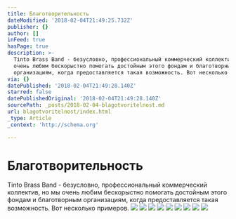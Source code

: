 ```yaml
---
title: Благотворительность
dateModified: '2018-02-04T21:49:25.732Z'
publisher: {}
author: []
inFeed: true
hasPage: true
description: >-
  Tinto Brass Band - безусловно, профессиональный коммерческий коллектив, но мы
  очень любим бескорыстно помогать достойным этого фондам и благотворным
  организациям, когда предоставляется такая возможность. Вот несколько примеров.
via: {}
datePublished: '2018-02-04T21:49:28.140Z'
starred: false
datePublishedOriginal: '2018-02-04T21:49:28.140Z'
sourcePath: _posts/2018-02-04-blagotvoritelnost.md
url: blagotvoritelnost/index.html
_type: Article
_context: 'http://schema.org'

---
```

# Благотворительность

Tinto Brass Band - безусловно, профессиональный коммерческий коллектив, но мы очень любим бескорыстно помогать достойным этого фондам и благотворным организациям, когда предоставляется такая возможность. Вот несколько примеров.
![](https://the-grid-user-content.s3-us-west-2.amazonaws.com/c20f6d1b-4eeb-4599-9a5b-ec2e4954ac12.jpg)
![](https://the-grid-user-content.s3-us-west-2.amazonaws.com/f83998ba-65af-4d03-acf2-6ec4ca5f46a1.jpg)
![](https://the-grid-user-content.s3-us-west-2.amazonaws.com/9f19c769-b839-4c65-960e-a3419048b004.jpg)
![](https://the-grid-user-content.s3-us-west-2.amazonaws.com/1d19165a-5df3-4792-87e4-6a7d5a48338a.jpg)
![](https://the-grid-user-content.s3-us-west-2.amazonaws.com/90f8a5c7-2c2c-41fc-881c-c63916db0e39.jpg)
![](https://the-grid-user-content.s3-us-west-2.amazonaws.com/cb30f1fb-a1ee-4e13-be82-113d7def3ca4.jpg)
![](https://the-grid-user-content.s3-us-west-2.amazonaws.com/994577d9-625a-4447-ba36-b1951518c9cd.jpg)
![](https://the-grid-user-content.s3-us-west-2.amazonaws.com/a51e4cbb-064a-4cc7-b9e8-b029422d8528.jpg)
![](https://the-grid-user-content.s3-us-west-2.amazonaws.com/b1f85e3e-6a5d-40ee-b23b-3c4b87615dab.jpg)